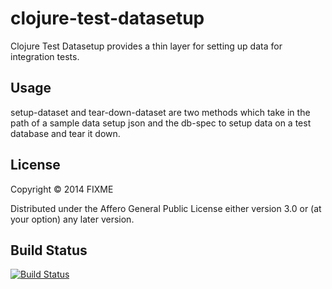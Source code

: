 # clojure-test-datasetup

Clojure Test Datasetup provides a thin layer for setting up data for integration tests.

## Usage

setup-dataset and tear-down-dataset are two methods which take in the path of a sample data setup json
and the db-spec to setup data on a test database and tear it down.

## License

Copyright © 2014 FIXME

Distributed under the Affero General Public License either version 3.0 or (at
your option) any later version.

## Build Status

[![Build Status](https://snap-ci.com/Bhamni/clojure_test_datasetup/branch/master/build_image)](https://snap-ci.com/Bhamni/clojure_test_datasetup/branch/master)